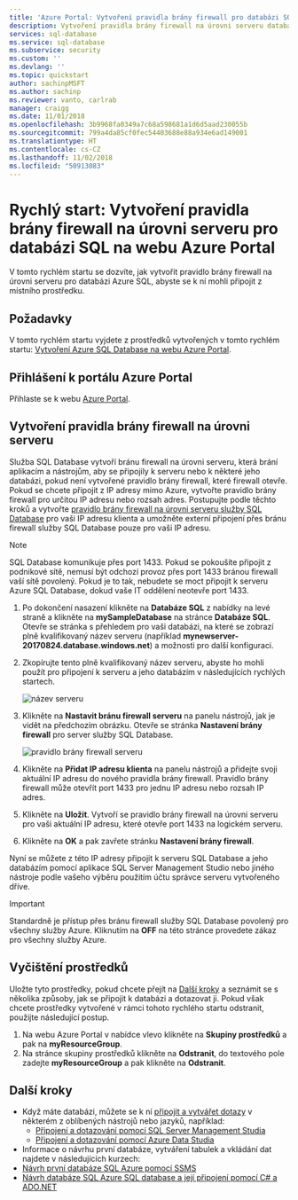 ```yaml
---
title: 'Azure Portal: Vytvoření pravidla brány firewall pro databázi SQL| Microsoft Docs'
description: Vytvoření pravidla brány firewall na úrovni serveru databáze pro databázi SQL
services: sql-database
ms.service: sql-database
ms.subservice: security
ms.custom: ''
ms.devlang: ''
ms.topic: quickstart
author: sachinpMSFT
ms.author: sachinp
ms.reviewer: vanto, carlrab
manager: craigg
ms.date: 11/01/2018
ms.openlocfilehash: 3b9968fa0349a7c68a598681a1d6d5aad230055b
ms.sourcegitcommit: 799a4da85cf0fec54403688e88a934e6ad149001
ms.translationtype: HT
ms.contentlocale: cs-CZ
ms.lasthandoff: 11/02/2018
ms.locfileid: "50913083"
---
```

# <a name="quickstart-create-a-server-level-firewall-rule-for-your-sql-database-using-the-azure-portal"></a>Rychlý start: Vytvoření pravidla brány firewall na úrovni serveru pro databázi SQL na webu Azure Portal

V tomto rychlém startu se dozvíte, jak vytvořit pravidlo brány firewall na úrovni serveru pro databázi Azure SQL, abyste se k ní mohli připojit z místního prostředku.

## <a name="prerequisites"></a>Požadavky

V tomto rychlém startu vyjdete z prostředků vytvořených v tomto rychlém startu: [Vytvoření Azure SQL Database na webu Azure Portal](sql-database-get-started-portal.md).

## <a name="log-in-to-the-azure-portal"></a>Přihlášení k portálu Azure Portal

Přihlaste se k webu [Azure Portal](https://portal.azure.com/).

## <a name="create-a-server-level-firewall-rule"></a>Vytvoření pravidla brány firewall na úrovni serveru

Služba SQL Database vytvoří bránu firewall na úrovni serveru, která brání aplikacím a nástrojům, aby se připojily k serveru nebo k některé jeho databázi, pokud není vytvořené pravidlo brány firewall, které firewall otevře. Pokud se chcete připojit z IP adresy mimo Azure, vytvořte pravidlo brány firewall pro určitou IP adresu nebo rozsah adres. Postupujte podle těchto kroků a vytvořte [pravidlo brány firewall na úrovni serveru služby SQL Database](sql-database-firewall-configure.md) pro vaši IP adresu klienta a umožněte externí připojení přes bránu firewall služby SQL Database pouze pro vaši IP adresu.

> [!NOTE]
> SQL Database komunikuje přes port 1433. Pokud se pokoušíte připojit z podnikové sítě, nemusí být odchozí provoz přes port 1433 bránou firewall vaší sítě povolený. Pokud je to tak, nebudete se moct připojit k serveru Azure SQL Database, dokud vaše IT oddělení neotevře port 1433.
>

1. Po dokončení nasazení klikněte na **Databáze SQL** z nabídky na levé straně a klikněte na **mySampleDatabase** na stránce **Databáze SQL**. Otevře se stránka s přehledem pro vaši databázi, na které se zobrazí plně kvalifikovaný název serveru (například **mynewserver-20170824.database.windows.net**) a možnosti pro další konfiguraci.

2. Zkopírujte tento plně kvalifikovaný název serveru, abyste ho mohli použít pro připojení k serveru a jeho databázím v následujících rychlých startech.

   ![název serveru](./media/sql-database-get-started-portal/server-name.png)

3. Klikněte na **Nastavit bránu firewall serveru** na panelu nástrojů, jak je vidět na předchozím obrázku. Otevře se stránka **Nastavení brány firewall** pro server služby SQL Database.

   ![pravidlo brány firewall serveru](./media/sql-database-get-started-portal/server-firewall-rule.png)

4. Klikněte na **Přidat IP adresu klienta** na panelu nástrojů a přidejte svoji aktuální IP adresu do nového pravidla brány firewall. Pravidlo brány firewall může otevřít port 1433 pro jednu IP adresu nebo rozsah IP adres.

5. Klikněte na **Uložit**. Vytvoří se pravidlo brány firewall na úrovni serveru pro vaši aktuální IP adresu, které otevře port 1433 na logickém serveru.

6. Klikněte na **OK** a pak zavřete stránku **Nastavení brány firewall**.

Nyní se můžete z této IP adresy připojit k serveru SQL Database a jeho databázím pomocí aplikace SQL Server Management Studio nebo jiného nástroje podle vašeho výběru použitím účtu správce serveru vytvořeného dříve.

> [!IMPORTANT]
> Standardně je přístup přes bránu firewall služby SQL Database povolený pro všechny služby Azure. Kliknutím na **OFF** na této stránce provedete zákaz pro všechny služby Azure.
>

## <a name="clean-up-resources"></a>Vyčištění prostředků

Uložte tyto prostředky, pokud chcete přejít na [Další kroky](#next-steps) a seznámit se s několika způsoby, jak se připojit k databázi a dotazovat ji. Pokud však chcete prostředky vytvořené v rámci tohoto rychlého startu odstranit, použijte následující postup.


1. Na webu Azure Portal v nabídce vlevo klikněte na **Skupiny prostředků** a pak na **myResourceGroup**.
2. Na stránce skupiny prostředků klikněte na **Odstranit**, do textového pole zadejte **myResourceGroup** a pak klikněte na **Odstranit**.

## <a name="next-steps"></a>Další kroky

- Když máte databázi, můžete se k ní [připojit a vytvářet dotazy](sql-database-connect-query.md) v některém z oblíbených nástrojů nebo jazyků, například:
  - [Připojení a dotazování pomocí SQL Server Management Studia](sql-database-connect-query-ssms.md)
  - [Připojení a dotazování pomocí Azure Data Studia](https://docs.microsoft.com/sql/azure-data-studio/quickstart-sql-database?toc=/azure/sql-database/toc.json)
- Informace o návrhu první databáze, vytváření tabulek a vkládání dat najdete v následujících kurzech:
 - [Návrh první databáze SQL Azure pomocí SSMS](sql-database-design-first-database.md)
 - [Návrh databáze SQL Azure SQL database a její připojení pomocí C# a ADO.NET](sql-database-design-first-database-csharp.md)
